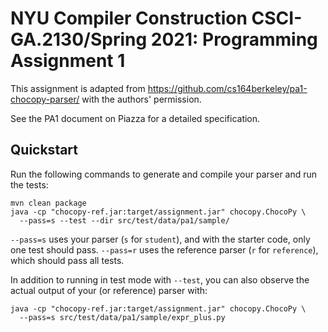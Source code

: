 # NYU Compiler Construction CSCI-GA.2130/Spring 2021: Programming Assignment 1

This assignment is adapted from https://github.com/cs164berkeley/pa1-chocopy-parser/ with the authors' permission.

See the PA1 document on Piazza for a detailed specification.

## Quickstart

Run the following commands to generate and compile your parser and run the tests:
```
mvn clean package
java -cp "chocopy-ref.jar:target/assignment.jar" chocopy.ChocoPy \
  --pass=s --test --dir src/test/data/pa1/sample/
```

`--pass=s` uses your parser (`s` for `student`), and with the starter code, only one test should pass.
`--pass=r` uses the reference parser (`r` for `reference`), which should pass all tests.

In addition to running in test mode with `--test`, you can also observe the actual output
of your (or reference) parser with:
```
java -cp "chocopy-ref.jar:target/assignment.jar" chocopy.ChocoPy \
  --pass=s src/test/data/pa1/sample/expr_plus.py
```
